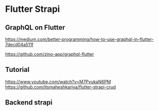 # Flutter Strapi

## GraphQL on Flutter
https://medium.com/better-programming/how-to-use-graphql-in-flutter-7decd04a511f

https://github.com/zino-app/graphql-flutter



## Tutorial

https://www.youtube.com/watch?v=M7PvukaN6PM<br/>
https://github.com/itsmaheshkariya/flutter-strapi-crud

## Backend strapi

